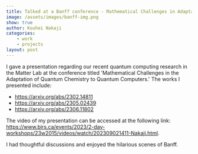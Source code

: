 ```yaml
---
title: Talked at a Banff conference - Mathematical Challenges in Adaptation of Quantum Chemistry to Quantum Computers.
image: /assets/images/banff-img.png
show: true
author: Kouhei Nakaji
categories:
    - work
    - projects
layout: post
---
```


I gave a presentation regarding our recent quantum computing research in the Matter Lab at the conference titled 'Mathematical Challenges in the Adaptation of Quantum Chemistry to Quantum Computers.' 
The works I presented include: 
- https://arxiv.org/abs/2302.14811
- https://arxiv.org/abs/2305.02439
- https://arxiv.org/abs/2306.11802

The video of my presentation can be accessed at the following link: 
https://www.birs.ca/events/2023/2-day-workshops/23w2015/videos/watch/202309021411-Nakaji.html.

I had thoughtful discussions and enjoyed the hilarious scenes of Banff.